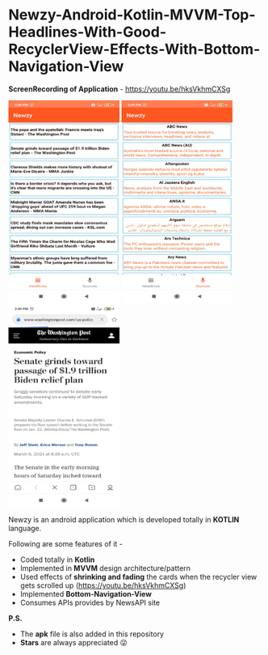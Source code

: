 # Newzy-Android-Kotlin-MVVM-Top-Headlines-With-Good-RecyclerView-Effects-With-Bottom-Navigation-View

**ScreenRecording of Application** - https://youtu.be/hksVkhmCXSg

<img src="images/A.jpg" width="220" height="400">    <img src="images/B.jpg" width="220" height="400">    <img src="images/C.jpg" width="220" height="400">

Newzy is an android application which is developed totally in **KOTLIN** language.

Following are some features of it - 

* Coded totally in **Kotlin**
* Implemented in **MVVM** design architecture/pattern
* Used effects of **shrinking and fading** the cards when the recycler view gets scrolled up (https://youtu.be/hksVkhmCXSg)
* Implemented **Bottom-Navigation-View**
* Consumes APIs provides by NewsAPI site


**P.S.**
* The **apk** file is also added in this repository
* **Stars** are always appreciated 😜


